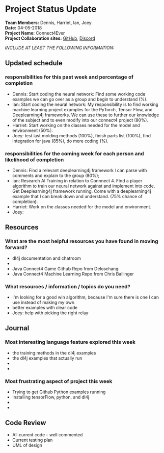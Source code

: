 # Project Status Update  
**Team Members:** Dennis, Harriet, Ian, Joey  
**Date:** 04-05-2018  
**Project Name:** Connect4Ever  
**Project Collaboration sites:** [GitHub](https://github.com/pseudodennis/connect4ever), [Discord](https://discord.gg/vPjCC7r)  

*INCLUDE AT LEAST THE FOLLOWING INFORMATION:*  
## Updated schedule  
### responsibilities for this past week and  percentage of completion
  - Dennis:  Start coding the neural network: Find some working code examples we can go over as a group and begin to understand (%).  
  - Ian: Start coding the neural network: My responsibility is to find working machine learning project examples for the PyTorch, Tensor Flow, and Deeplearning4j frameworks. We can use these to further our knowledge of the subject and to even modify into our connect4 project (80%).
  - Harriet: Start working on the classes needed for the model and environment (50%).  
  - Joey: test last molding methods (100%), finish parts list (100%), find integration for java (85%), do more coding (%).  

### responsibilities for the coming week for each person and likelihood of completion
  - Dennis: Find a relevant deeplearning4j framework I can parse with comments and explain to the group (80%);
  - Ian: Research AI Training in relation to Connnect 4. Find a player algorithm to train our neural network against and implement into code. Get Deeplearning4j framework running. Come with a deeplearning4j example that I can break down and understand. (75% chance of completion).
  - Harriet: Work on the classes needed for the model and environment.
  - Joey: 

## Resources  
### What are the most helpful resources you have found in moving forward?  
  - dl4j documentation and chatroom
  -  
  - Java Connect4 Game Github Repo from Deloschang 
  - Java Connect4 Machine Learning Repo from Chris Ballinger
  
### What resources / information / topics do you need?  
  - I'm looking for a good win algorithm, because I'm sure there is one I can use instead of making my own.
  - better examples with clear code
  - Joey: help with picking the right relay 


## Journal  
### Most interesting language feature explored this week  
  - the training methods in the dl4j examples
  - the dl4j examples that actually run
  -  
  -  
### Most frustrating aspect of project this week  
  - Trying to get Github Python examples running
  - Installing tensorFlow, python, and dl4j 
  -  
  -  

## Code Review  
  - All current code – well commented  
  - Current testing plan  
  - UML of design  
